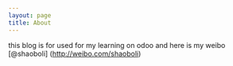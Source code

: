 ```yaml
---
layout: page
title: About
---
```


this blog is for used for my learning on odoo and 
here is my weibo [@shaoboli] (http://weibo.com/shaoboli)